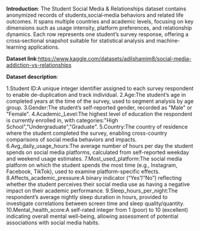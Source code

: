 **Introduction**: The Student Social Media & Relationships dataset contains anonymized records of students,social‐media behaviors and related life outcomes. It spans multiple countries and academic levels, focusing on key dimensions such as usage intensity, platform preferences, and relationship dynamics. Each row represents one student’s survey response, offering a cross‐sectional snapshot suitable for statistical analysis and machine‐learning applications.

**Dataset link**:https://www.kaggle.com/datasets/adilshamim8/social-media-addiction-vs-relationships

**Dataset description**:

1.Student ID:A unique integer identifier assigned to each survey respondent to enable de-duplication and track individual.
2.Age:The student’s age in completed years at the time of the survey, used to segment analysis by age group.
3.Gender:The student’s self-reported gender, recorded as "Male" or "Female".
4.Academic_Level:The highest level of education the respondent is currently enrolled in, with categories:"High School","Undergraduate","Graduate".
5.Country:The country of residence where the student completed the survey, enabling cross-country comparisons of social media behaviors and impacts.
6.Avg_daily_usage_hours:The average number of hours per day the student spends on social media platforms, calculated from self-reported weekday and weekend usage estimates.
7.Most_used_platform:The social media platform on which the student spends the most time (e.g., Instagram, Facebook, TikTok), used to examine platform-specific effects.
8.Affects_academic_pressure:A binary indicator (“Yes”/“No”) reflecting whether the student perceives their social media use as having a negative impact on their academic performance.
9.Sleep_hours_per_night:The respondent’s average nightly sleep duration in hours, provided to investigate correlations between screen time and sleep quality/quantity.
10.Mental_health_score:A self-rated integer from 1 (poor) to 10 (excellent) indicating overall mental well-being, allowing assessment of potential associations with social media habits.
